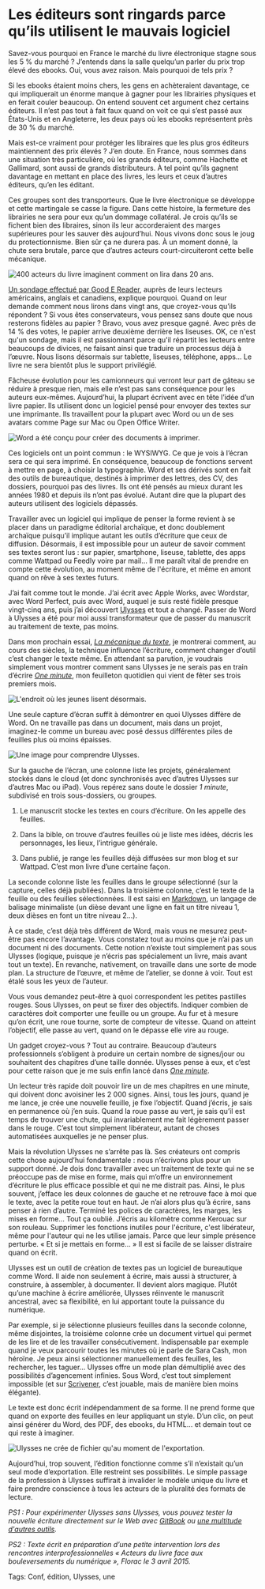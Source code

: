 # Les éditeurs sont ringards parce qu&#8217;ils utilisent le mauvais logiciel

Savez-vous pourquoi en France le marché du livre électronique stagne sous les 5 % du marché ? J’entends dans la salle quelqu’un parler du prix trop élevé des ebooks. Oui, vous avez raison. Mais pourquoi de tels prix ?<span id="more-40332"></span>

Si les ebooks étaient moins chers, les gens en achèteraient davantage, ce qui impliquerait un énorme manque à gagner pour les librairies physiques et en ferait couler beaucoup. On entend souvent cet argument chez certains éditeurs. Il n’est pas tout à fait faux quand on voit ce qui s’est passé aux États-Unis et en Angleterre, les deux pays où les ebooks représentent près de 30 % du marché.

Mais est-ce vraiment pour protéger les libraires que les plus gros éditeurs maintiennent des prix élevés ? J’en doute. En France, nous sommes dans une situation très particulière, où les grands éditeurs, comme Hachette et Gallimard, sont aussi de grands distributeurs. À tel point qu’ils gagnent davantage en mettant en place des livres, les leurs et ceux d’autres éditeurs, qu’en les éditant.

Ces groupes sont des transporteurs. Que le livre électronique se développe et cette martingale se casse la figure. Dans cette histoire, la fermeture des librairies ne sera pour eux qu’un dommage collatéral. Je crois qu’ils se fichent bien des libraires, sinon ils leur accorderaient des marges supérieures pour les sauver dès aujourd’hui. Nous vivons donc sous le joug du protectionnisme. Bien sûr ça ne durera pas. À un moment donné, la chute sera brutale, parce que d’autres acteurs court-circuiteront cette belle mécanique.

![400 acteurs du livre imaginent comment on lira dans 20 ans.](http://blog.tcrouzet.comhttps://tcrouzet.com/images_tc/2015/04/one4.png)

[Un sondage effectué par Good E Reader](http://goodereader.com/blog/e-book-news/how-will-people-read-books-20-years-from-now), auprès de leurs lecteurs américains, anglais et canadiens, explique pourquoi. Quand on leur demande comment nous lirons dans vingt ans, que croyez-vous qu’ils répondent ? Si vous êtes conservateurs, vous pensez sans doute que nous resterons fidèles au papier ? Bravo, vous avez presque gagné. Avec près de 14 % des votes, le papier arrive deuxième derrière les liseuses. OK, ce n'est qu'un sondage, mais il est passionnant parce qu'il répartit les lecteurs entre beaucoups de divices, ne faisant ainsi que traduire un processus déjà à l’œuvre. Nous lisons désormais sur tablette, liseuses, téléphone, apps… Le livre ne sera bientôt plus le support privilégié.

Fâcheuse évolution pour les camionneurs qui verront leur part de gâteau se réduire à presque rien, mais elle n’est pas sans conséquence pour les auteurs eux-mêmes. Aujourd’hui, la plupart écrivent avec en tête l’idée d’un livre papier. Ils utilisent donc un logiciel pensé pour envoyer des textes sur une imprimante. Ils travaillent pour la plupart avec Word ou un de ses avatars comme Page sur Mac ou Open Office Writer.

![Word a été conçu pour créer des documents à imprimer.](http://blog.tcrouzet.comhttps://tcrouzet.com/images_tc/2015/04/one2.jpg)

Ces logiciels ont un point commun : le WYSIWYG. Ce que je vois à l’écran sera ce qui sera imprimé. En conséquence, beaucoup de fonctions servent à mettre en page, à choisir la typographie. Word et ses dérivés sont en fait des outils de bureautique, destinés à imprimer des lettres, des CV, des dossiers, pourquoi pas des livres. Ils ont été pensés au mieux durant les années 1980 et depuis ils n’ont pas évolué. Autant dire que la plupart des auteurs utilisent des logiciels dépassés.

Travailler avec un logiciel qui implique de penser la forme revient à se placer dans un paradigme éditorial archaïque, et donc doublement archaïque puisqu’il implique autant les outils d’écriture que ceux de diffusion. Désormais, il est impossible pour un auteur de savoir comment ses textes seront lus : sur papier, smartphone, liseuse, tablette, des apps comme Wattpad ou Feedly voire par mail… Il me paraît vital de prendre en compte cette évolution, au moment même de l'écriture, et même en amont quand on rêve à ses textes futurs.

J’ai fait comme tout le monde. J’ai écrit avec Apple Works, avec Wordstar, avec Word Perfect, puis avec Word, auquel je suis resté fidèle presque vingt-cinq ans, puis j’ai découvert [Ulysses](http://www.ulyssesapp.com/) et tout a changé. Passer de Word à Ulysses a été pour moi aussi transformateur que de passer du manuscrit au traitement de texte, pas moins.

Dans mon prochain essai, [*La mécanique du texte*](http://tcrouzet.com/la-mecanique-du-texte/), je montrerai comment, au cours des siècles, la technique influence l’écriture, comment changer d’outil c’est changer le texte même. En attendant sa parution, je voudrais simplement vous montrer comment sans Ulysses je ne serais pas en train d’écrire [*One minute*](http://www.wattpad.com/story/29694130-1-minute), mon feuilleton quotidien qui vient de fêter ses trois premiers mois.

![L'endroit où les jeunes lisent désormais.](http://blog.tcrouzet.comhttps://tcrouzet.com/images_tc/2015/04/one0-600x320.jpg)

Une seule capture d’écran suffit à démontrer en quoi Ulysses diffère de Word. On ne travaille pas dans un document, mais dans un projet, imaginez-le comme un bureau avec posé dessus différentes piles de feuilles plus où moins épaisses.

![Une image pour comprendre Ulysses.](http://blog.tcrouzet.comhttps://tcrouzet.com/images_tc/2015/04/one1.jpg)

Sur la gauche de l’écran, une colonne liste les projets, généralement stockés dans le cloud (et donc synchronisés avec d’autres Ulysses sur d’autres Mac ou iPad). Vous repérez sans doute le dossier *1 minute*, subdivisé en trois sous-dossiers, ou groupes.

1. Le manuscrit stocke les textes en cours d’écriture. On les appelle des feuilles.

2. Dans la bible, on trouve d’autres feuilles où je liste mes idées, décris les personnages, les lieux, l’intrigue générale.

3. Dans publié, je range les feuilles déjà diffusées sur mon blog et sur Wattpad. C’est mon livre d’une certaine façon.

La seconde colonne liste les feuilles dans le groupe sélectionné (sur la capture, celles déjà publiées). Dans la troisième colonne, c’est le texte de la feuille ou des feuilles sélectionnées. Il est saisi en [Markdown](http://fr.wikipedia.org/wiki/Markdown), un langage de balisage minimaliste (un dièse devant une ligne en fait un titre niveau 1, deux dièses en font un titre niveau 2…).

À ce stade, c’est déjà très différent de Word, mais vous ne mesurez peut-être pas encore l’avantage. Vous constatez tout au moins que je n’ai pas un document ni des documents. Cette notion n’existe tout simplement pas sous Ulysses (logique, puisque je n’écris pas spécialement un livre, mais avant tout un texte). En revanche, nativement, on travaille dans une sorte de mode plan. La structure de l’œuvre, et même de l’atelier, se donne à voir. Tout est étalé sous les yeux de l’auteur.

Vous vous demandez peut-être à quoi correspondent les petites pastilles rouges. Sous Ulysses, on peut se fixer des objectifs. Indiquer combien de caractères doit comporter une feuille ou un groupe. Au fur et à mesure qu’on écrit, une roue tourne, sorte de compteur de vitesse. Quand on atteint l’objectif, elle passe au vert, quand on le dépasse elle vire au rouge.

Un gadget croyez-vous ? Tout au contraire. Beaucoup d’auteurs professionnels s’obligent à produire un certain nombre de signes/jour ou souhaitent des chapitres d’une taille donnée. Ulysses pense à eux, et c’est pour cette raison que je me suis enfin lancé dans [*One minute*](http://www.wattpad.com/story/29694130-1-minute).

Un lecteur très rapide doit pouvoir lire un de mes chapitres en une minute, qui doivent donc avoisiner les 2 000 signes. Ainsi, tous les jours, quand je me lance, je crée une nouvelle feuille, je fixe l’objectif. Quand j’écris, je sais en permanence où j’en suis. Quand la roue passe au vert, je sais qu’il est temps de trouver une chute, qui invariablement me fait légèrement passer dans le rouge. C’est tout simplement libérateur, autant de choses automatisées auxquelles je ne penser plus.

Mais la révolution Ulysses ne s’arrête pas là. Ses créateurs ont compris cette chose aujourd’hui fondamentale : nous n’écrivons plus pour un support donné. Je dois donc travailler avec un traitement de texte qui ne se préoccupe pas de mise en forme, mais qui m’offre un environnement d’écriture le plus efficace possible et qui ne me distrait pas. Ainsi, le plus souvent, j’efface les deux colonnes de gauche et ne retrouve face à moi que le texte, avec la petite roue tout en haut. Je n’ai alors plus qu’à écrire, sans penser à rien d’autre. Terminé les polices de caractères, les marges, les mises en forme… Tout ça oublié. J’écris au kilomètre comme Kerouac sur son rouleau. Supprimer les fonctions inutiles pour l'écriture, c'est libérateur, même pour l'auteur qui ne les utilise jamais. Parce que leur simple présence perturbe. « Et si je mettais en forme… » Il est si facile de se laisser distraire quand on écrit.

Ulysses est un outil de création de textes pas un logiciel de bureautique comme Word. Il aide non seulement à écrire, mais aussi à structurer, à construire, à assembler, à documenter. Il devient alors magique. Plutôt qu’une machine à écrire améliorée, Ulysses réinvente le manuscrit ancestral, avec sa flexibilité, en lui apportant toute la puissance du numérique.

Par exemple, si je sélectionne plusieurs feuilles dans la seconde colonne, même disjointes, la troisième colonne crée un document virtuel qui permet de les lire et de les travailler consécutivement. Indispensable par exemple quand je veux parcourir toutes les minutes où je parle de Sara Cash, mon héroïne. Je peux ainsi sélectionner manuellement des feuilles, les rechercher, les taguer… Ulysses offre un mode plan démultiplié avec des possibilités d’agencement infinies. Sous Word, c’est tout simplement impossible (et sur [Scrivener](http://blog.tcrouzet.com/2013/05/25/scrivener-le-traitement-de-texte-des-auteurs/), c’est jouable, mais de manière bien moins élégante).

Le texte est donc écrit indépendamment de sa forme. Il ne prend forme que quand on exporte des feuilles en leur appliquant un style. D’un clic, on peut ainsi générer du Word, des PDF, des ebooks, du HTML… et demain tout ce qui reste à imaginer.

![Ulysses ne crée de fichier qu'au moment de l'exportation.](http://blog.tcrouzet.comhttps://tcrouzet.com/images_tc/2015/04/one5.jpg)

Aujourd’hui, trop souvent, l’édition fonctionne comme s’il n’existait qu’un seul mode d’exportation. Elle restreint ses possibilités. Le simple passage de la profession à Ulysses suffirait à invalider le modèle unique du livre et faire prendre conscience à tous les acteurs de la pluralité des formats de lecture.

*PS1 : Pour expérimenter Ulysses sans Ulysses, vous pouvez tester la nouvelle écriture directement sur le Web avec [GitBook](https://www.gitbook.com) ou [une multitude d'autres outils](/2016/10/19/les-outils-de-lecrivain/).*

*PS2 : Texte écrit en préparation d’une petite intervention lors des rencontres interprofessionnelles « Acteurs du livre face aux bouleversements du numérique », Florac le 3 avril 2015.*

Tags: Conf, édition, Ulysses, une